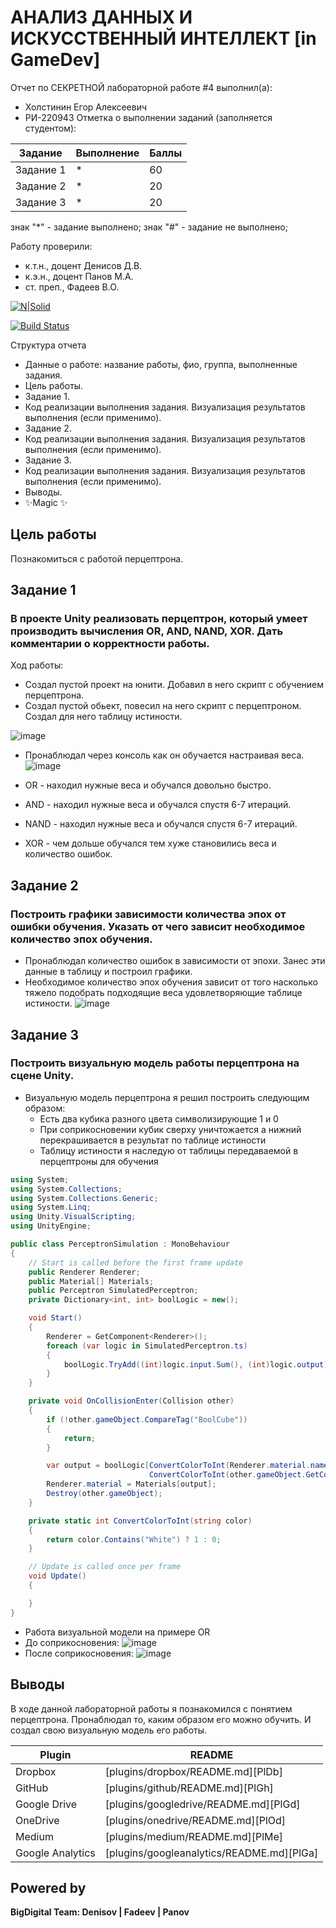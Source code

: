 # АНАЛИЗ ДАННЫХ И ИСКУССТВЕННЫЙ ИНТЕЛЛЕКТ [in GameDev]
Отчет по СЕКРЕТНОЙ лабораторной работе #4 выполнил(а):
- Холстинин Егор Алексеевич
- РИ-220943
Отметка о выполнении заданий (заполняется студентом):

| Задание | Выполнение | Баллы |
| ------ | ------ | ------ |
| Задание 1 | * | 60 |
| Задание 2 | * | 20 |
| Задание 3 | * | 20 |

знак "*" - задание выполнено; знак "#" - задание не выполнено;

Работу проверили:
- к.т.н., доцент Денисов Д.В.
- к.э.н., доцент Панов М.А.
- ст. преп., Фадеев В.О.

[![N|Solid](https://cldup.com/dTxpPi9lDf.thumb.png)](https://nodesource.com/products/nsolid)

[![Build Status](https://travis-ci.org/joemccann/dillinger.svg?branch=master)](https://travis-ci.org/joemccann/dillinger)

Структура отчета

- Данные о работе: название работы, фио, группа, выполненные задания.
- Цель работы.
- Задание 1.
- Код реализации выполнения задания. Визуализация результатов выполнения (если применимо).
- Задание 2.
- Код реализации выполнения задания. Визуализация результатов выполнения (если применимо).
- Задание 3.
- Код реализации выполнения задания. Визуализация результатов выполнения (если применимо).
- Выводы.
- ✨Magic ✨

## Цель работы
Познакомиться с работой перцептрона.

## Задание 1
### В проекте Unity реализовать перцептрон, который умеет производить вычисления OR, AND, NAND, XOR. Дать комментарии о корректности работы.
Ход работы:
- Создал пустой проект на юнити. Добавил в него скрипт с обучением перцептрона.
- Создал пустой обьект, повесил на него скрипт с перцептроном. Создал для него таблицу истиности.

![image](https://github.com/Yrwlcm/DA-in-GameDev-lab4/assets/99079920/fc3e7ebc-c30f-46b5-9b2f-444f2e32b4fd)

- Пронаблюдал через консоль как он обучается настраивая веса.
![image](https://github.com/Yrwlcm/DA-in-GameDev-lab4/assets/99079920/31447814-dd9d-4ba5-ac68-c678f73b6368)

- OR - находил нужные веса и обучался довольно быстро.
- AND - находил нужные веса и обучался спустя 6-7 итераций.
- NAND - находил нужные веса и обучался спустя 6-7 итераций.
- XOR - чем дольше обучался тем хуже становились веса и количество ошибок.

## Задание 2
### Построить графики зависимости количества эпох от ошибки  обучения. Указать от чего зависит необходимое количество эпох обучения.

- Пронаблюдал количество ошибок в зависимости от эпохи. Занес эти данные в таблицу и построил графики.
- Необходимое количество эпох обучения зависит от того насколько тяжело подобрать подходящие веса удовлетворяющие таблице истиности.
![image](https://github.com/Yrwlcm/DA-in-GameDev-lab4/assets/99079920/3f7049ce-c746-4bb8-af4b-9bd5711dbbcf)


## Задание 3
### Построить визуальную модель работы перцептрона на сцене Unity.

- Визуальную модель перцептрона я решил построить следующим образом:
	- Есть два кубика разного цвета символизирующие 1 и 0
	- При соприкосновении кубик сверху уничтожается а нижний перекрашивается в результат по таблице истиности
	- Таблицу истиности я наследую от таблицы передаваемой в перцептроны для обучения 

```C#
using System;
using System.Collections;
using System.Collections.Generic;
using System.Linq;
using Unity.VisualScripting;
using UnityEngine;

public class PerceptronSimulation : MonoBehaviour
{
	// Start is called before the first frame update
	public Renderer Renderer;
	public Material[] Materials;
	public Perceptron SimulatedPerceptron;
	private Dictionary<int, int> boolLogic = new();

	void Start()
	{
		Renderer = GetComponent<Renderer>();
		foreach (var logic in SimulatedPerceptron.ts)
		{
			boolLogic.TryAdd((int)logic.input.Sum(), (int)logic.output);
		}
	}

	private void OnCollisionEnter(Collision other)
	{
		if (!other.gameObject.CompareTag("BoolCube"))
		{
			return;
		}

		var output = boolLogic[ConvertColorToInt(Renderer.material.name) +
		                       ConvertColorToInt(other.gameObject.GetComponent<Renderer>().material.name)];
		Renderer.material = Materials[output];
		Destroy(other.gameObject);
	}

	private static int ConvertColorToInt(string color)
	{
		return color.Contains("White") ? 1 : 0;
	}

	// Update is called once per frame
	void Update()
	{

	}
}

```
- Работа визуальной модели на примере OR
- До соприкосновения:
![image](https://github.com/Yrwlcm/DA-in-GameDev-lab4/assets/99079920/231cef42-f840-43b3-90ee-3424a64233ac)
- После соприкосновения: 
![image](https://github.com/Yrwlcm/DA-in-GameDev-lab4/assets/99079920/895a88bf-b7c5-4654-a3e8-17df6c17e954)


## Выводы

В ходе данной лабораторной работы я познакомился с понятием перцептрона. Пронаблюдал то, каким образом его можно обучить. И создал свою визуальную модель его работы.

| Plugin | README |
| ------ | ------ |
| Dropbox | [plugins/dropbox/README.md][PlDb] |
| GitHub | [plugins/github/README.md][PlGh] |
| Google Drive | [plugins/googledrive/README.md][PlGd] |
| OneDrive | [plugins/onedrive/README.md][PlOd] |
| Medium | [plugins/medium/README.md][PlMe] |
| Google Analytics | [plugins/googleanalytics/README.md][PlGa] |

## Powered by

**BigDigital Team: Denisov | Fadeev | Panov**
